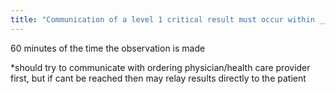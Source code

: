 ```yaml
---
title: "Communication of a level 1 critical result must occur within _______"
---
```

60 minutes of the time the observation is made

*should try to communicate with ordering physician/health care provider first, but if cant be reached then may relay results directly to the patient

